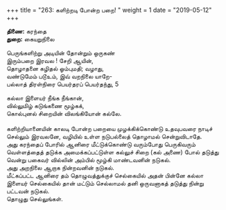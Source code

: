 ﻿+++
title = "263: களிற்றடி போன்ற பறை!  "
weight = 1
date = "2019-05-12"
+++

**திணை:** கரந்தை  
**துறை:** கையறுநிலை  
  
பெருங்களிற்று அடியின் தோன்றும் ஒருகண்  
இரும்பறை இரவல ! சேறி ஆயின்,  
தொழாதனை கழிதல் ஓம்புமதி; வழாது,  
வண்டுமேம் படூஉம், இவ் வறநிலை யாறே-  
பல்லாத் திரள்நிரை பெயர்தரப் பெயர்தந்து, 5  
  
கல்லா இளையர் நீங்க நீங்கான்,  
வில்லுமிழ் கடுங்கணை மூழ்கக்,  
கொல்புனல் சிறையின் விலங்கியோன் கல்லே.  
   
களிற்றியானையின் காலடி போன்ற பறையை முழக்கிக்கொண்டு உதவுபவரை நாடிச் செல்லும் இரவலனே, வழியில் உள்ள நடுபல்லைத் தொழாமல் சென்றுவிடாதே.  
அது கரந்தைப் போரில் ஆனிரை மீட்டுக்கொண்டு வரும்போது பெருகிவரும் வெள்ளத்தைத் தடுக்க அமைக்கப்பட்டுள்ள கல்லுச் சிறை (கல் அணை) போல் தடுத்து வென்று பகைவர் வில்லின் அம்பில் மூழ்கி மாண்டவனின் நடுகல்.  
அது அறநிலை ஆறாக நின்றவனின் நடுகல்.  
மீட்கப்பட்ட ஆனிரை தம் தொழுவத்துக்குச் செல்கையில் அதன் பின்னே கல்லா இளையர் செல்கையில் தான் மட்டும் செல்லாமல் தனி ஒருவனாகத் தடுத்து நின்று பட்டவன் நடுகல்.  
தொழுது செல்லுங்கள்.  
